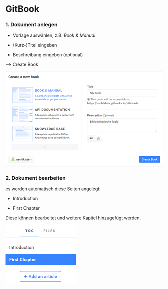 # GitBook

### 1. Dokument anlegen

* Vorlage auswählen, z.B. _Book & Manual_

* \(Kurz-\)Titel eingeben

* Beschreibung eingeben \(optional\)

--&gt; Create Book

![](/assets/createBook.png)

### 2. Dokument bearbeiten

es werden automatisch diese Seiten angelegt:

* Introduction

* First Chapter

Diese können bearbeitet und weitere Kapitel hinzugefügt werden.

![](/assets/bearbeiten.png)

